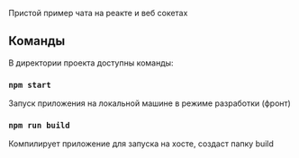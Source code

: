 Пристой пример чата на реакте и веб сокетах

## Команды

В директории проекта доступны команды:

### `npm start`

Запуск приложения на локальной машине в режиме разработки (фронт)

### `npm run build`

Компилирует приложение для запуска на хосте, создаст папку build

